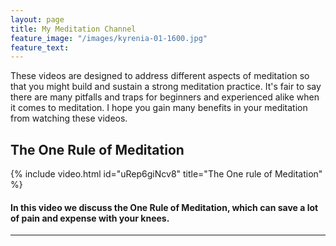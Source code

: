 ```yaml
---
layout: page
title: My Meditation Channel
feature_image: "/images/kyrenia-01-1600.jpg"
feature_text:
---
```


These videos are designed to address different aspects of meditation so that you might build and sustain a strong meditation practice. It's fair to say there are many pitfalls and traps for beginners and experienced alike when it comes to meditation. I hope you gain many benefits in your meditation from watching these videos.
	
## The One Rule of Meditation
{% include video.html id="uRep6giNcv8" title="The One rule of Meditation" %}

#### In this video we discuss the One Rule of Meditation, which can save a lot of pain and expense with your knees.
---

